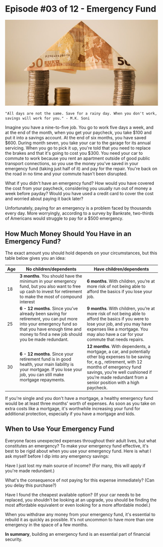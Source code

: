 # Episode #03 of 12 - Emergency Fund

![](episode-03.jpg)

	"All days are not the same. Save for a rainy day. When you don't work, savings will work for you." - M.K. Soni

Imagine you have a nine-to-five job. You go to work five days a week, and at the end of the month, when you get your paycheck, you take $100 and put it into a savings account. At the end of six months, you have saved $600. During month seven, you take your car to the garage for its annual servicing. When you go to pick it up, you're told that you need to replace the brakes and that it's going to cost you $300. You need your car to commute to work because you rent an apartment outside of good public transport connections, so you use the money you've saved in your emergency fund (taking just half of it) and pay for the repair. You're back on the road in no time and your commute hasn't been disrupted.

What if you didn't have an emergency fund? How would you have covered the cost from your paycheck, considering you usually run out of money a week before payday? Would you have used a credit card to cover the cost and worried about paying it back later?

Unfortunately, paying for an emergency is a problem faced by thousands every day. More worryingly, according to a survey by Bankrate, two-thirds of Americans would struggle to pay for a $500 emergency.

## How Much Money Should You Have in an Emergency Fund?

The exact amount you should hold depends on your circumstances, but this table below gives you an idea:

| Age | No children/dependents                                                                                                                                                                               | Have children/dependents                                                                                                                                                                                                                                        |
| --- | ---------------------------------------------------------------------------------------------------------------------------------------------------------------------------------------------------- | --------------------------------------------------------------------------------------------------------------------------------------------------------------------------------------------------------------------------------------------------------------- |
| 18  | **3 months**. You should have the minimum in your emergency fund, but you also want to free up cash to invest for retirement to make the most of compound interest                                   | **6 months**. With children, you’re at more risk of not being able to afford the basics if you lose your job.                                                                                                                                                   |
| 25  | **6 - 12 months**. Since you’ve already been saving for retirement, you can put more into your emergency fund so that you have enough time and money to find a new job should you be made redundant. | **9 months**. With children, you’re at more risk of not being able to afford the basics if you were to lose your job, and you may have expenses like a mortgage. You may also have a car for your commute that needs repairs.                                   |
| 30  | **6 - 12 months**. Since your retirement fund is in good health, your main liability is your mortgage. If you lose your job, you can still make mortgage repayments.                                 | **12 months**. With dependents, a mortgage, a car, and potentially other big expenses to be saving for, e.g., retirement, with 12 months of emergency fund savings, you’re well cushioned if you’re made redundant from a senior position with a high paycheck. |

If you're single and you don't have a mortgage, a healthy emergency fund would be at least three months' worth of expenses. As soon as you take on extra costs like a mortgage, it's worthwhile increasing your fund for additional protection, especially if you have a mortgage and kids.

## When to Use Your Emergency Fund

Everyone faces unexpected expenses throughout their adult lives, but what constitutes an emergency? To make your emergency fund effective, it's best to be rigid about when you use your emergency fund. Here is what I ask myself before I dip into any emergency savings:

Have I just lost my main source of income? (For many, this will apply if you're made redundant.)

What's the consequence of not paying for this expense immediately? (Can you delay this purchase?)

Have I found the cheapest available option? (If your car needs to be replaced, you shouldn't be looking at an upgrade, you should be finding the most affordable equivalent or even looking for a more affordable model.)

When you withdraw any money from your emergency fund, it's essential to rebuild it as quickly as possible. It's not uncommon to have more than one emergency in the space of a few months.

**In summary**, building an emergency fund is an essential part of financial security.
